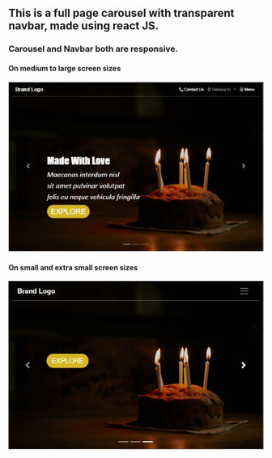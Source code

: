 ## This is a full page carousel with transparent navbar, made using react JS.
### Carousel and Navbar both are responsive.
#### On medium to large screen sizes
![preview](md.JPG)
#### On small and extra small screen sizes
![preview](sm.JPG)
